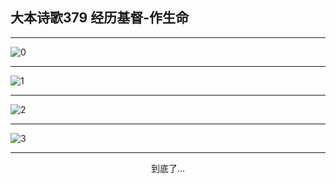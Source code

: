 
## 大本诗歌379 经历基督-作生命
        
<div id="aplayer0"></div>

---

<img alt="0" data-original="/data/d0379/0">

---

<img alt="1" data-original="/data/d0379/1">

---

<img alt="2" data-original="/data/d0379/2">

---

<img alt="3" data-original="/data/d0379/3">

---

<p style="text-align: center">到底了...</p>

<script src="/js/dist-view.js"></script>

<script>
MAIN.id = 'd0379';
        
const ap0 = new APlayer({
    container: document.getElementById('aplayer0'),
    volume: 1,
    loop: 'none',
    preload: 'none',
    audio: [{
        name: '大本诗歌379.mp3',
        artist: '大本诗歌',
        url: 'https://res.wx.qq.com/voice/getvoice?mediaid=MzI0NTk3MDM5M18yMjQ3NDkyMTc4',
        cover: '/favicon'
    }]
});
</script>
